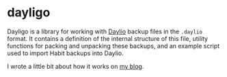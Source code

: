 # dayligo

Dayligo is a library for working with [Daylio](https://daylio.net) backup files
in the `.daylio` format. It contains a definition of the internal structure of
this file, utility functions for packing and unpacking these backups, and an
example script used to import Habit backups into Daylio.

I wrote a little bit about how it works on [my blog](
https://www.joelotter.com/2022/01/30/daylio.html
).

